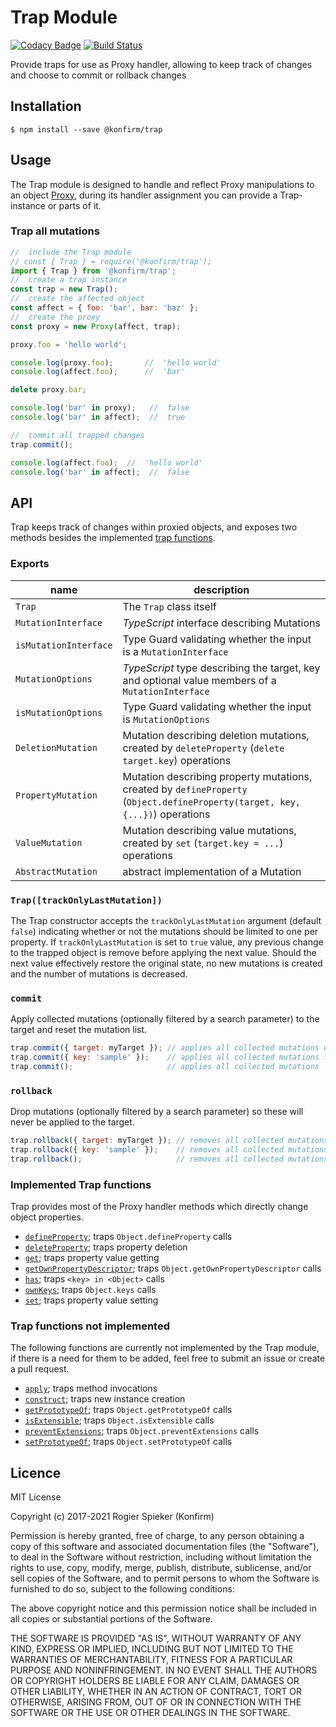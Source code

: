 # Trap Module

[![Codacy Badge](https://api.codacy.com/project/badge/Grade/4a1262f6063b47428c144ae57b0fc38a)](https://www.codacy.com/app/konfirm/node-trap?utm_source=github.com&amp;utm_medium=referral&amp;utm_content=konfirm/node-trap&amp;utm_campaign=Badge_Grade)
[![Build Status](https://travis-ci.org/konfirm/node-trap.svg?branch=master)](https://travis-ci.org/konfirm/node-trap)

Provide traps for use as Proxy handler, allowing to keep track of changes and choose to commit or rollback changes

## Installation

```
$ npm install --save @konfirm/trap
```

## Usage
The Trap module is designed to handle and reflect Proxy manipulations to an object [Proxy](https://developer.mozilla.org/docs/Web/JavaScript/Reference/Global_Objects/Proxy), during its handler assignment you can provide a Trap-instance or parts of it.

### Trap all mutations
```js
//  include the Trap module
// const { Trap } = require('@konfirm/trap');
import { Trap } from '@konfirm/trap';
//  create a trap instance
const trap = new Trap();
//  create the affected object
const affect = { foo: 'bar', bar: 'baz' };
//  create the proxy
const proxy = new Proxy(affect, trap);

proxy.foo = 'hello world';

console.log(proxy.foo);       //  'hello world'
console.log(affect.foo);      //  'bar'

delete proxy.bar;

console.log('bar' in proxy);   //  false
console.log('bar' in affect);  //  true

//  commit all trapped changes
trap.commit();

console.log(affect.foo);  //  'hello world'
console.log('bar' in affect);  //  false
```


## API
Trap keeps track of changes within proxied objects, and exposes two methods besides the implemented [trap functions](https://github.com/konfirm/node-trap#implementedtrapfunctions).

### Exports

| name                  | description                                                                                                                  |
| --------------------- | ---------------------------------------------------------------------------------------------------------------------------- |
| `Trap`                | The `Trap` class itself                                                                                                      |
| `MutationInterface`   | _TypeScript_ interface describing Mutations                                                                                  |
| `isMutationInterface` | Type Guard validating whether the input is a `MutationInterface`                                                             |
| `MutationOptions`     | _TypeScript_ type describing the target, key and optional value members of a `MutationInterface`                             |
| `isMutationOptions`   | Type Guard validating whether the input is `MutationOptions`                                                                 |
| `DeletionMutation`    | Mutation describing deletion mutations, created by `deleteProperty` (`delete target.key`) operations                         |
| `PropertyMutation`    | Mutation describing property mutations, created by `defineProperty` (`Object.defineProperty(target, key, {...})`) operations |
| `ValueMutation`       | Mutation describing value mutations, created by `set` (`target.key = ...`) operations                                        |
| `AbstractMutation`    | abstract implementation of a Mutation                                                                                        |


### `Trap([trackOnlyLastMutation])`
The Trap constructor accepts the `trackOnlyLastMutation` argument (default `false`) indicating whether or not the mutations should be limited to one per property. If `trackOnlyLastMutation` is set to `true` value, any previous change to the trapped object is remove before applying the next value. Should the next value effectively restore the original state, no new mutations is created and the number of mutations is decreased.

### `commit`
Apply collected mutations (optionally filtered by a search parameter) to the target and reset the mutation list.

```js
trap.commit({ target: myTarget }); // applies all collected mutations with target myTarget
trap.commit({ key: 'sample' });    // applies all collected mutations for key 'sample'
trap.commit();                     // applies all collected mutations
```

### `rollback`
Drop mutations (optionally filtered by a search parameter) so these will never be applied to the target.

```js
trap.rollback({ target: myTarget }); // removes all collected mutations with target myTarget
trap.rollback({ key: 'sample' });    // removes all collected mutations for key 'sample'
trap.rollback();                     // removes all collected mutations
```


### Implemented Trap functions
Trap provides most of the Proxy handler methods which directly change object properties.

  - [`defineProperty`](https://developer.mozilla.org/docs/Web/JavaScript/Reference/Global_Objects/Proxy/handler/defineProperty); traps `Object.defineProperty` calls
  - [`deleteProperty`](https://developer.mozilla.org/docs/Web/JavaScript/Reference/Global_Objects/Proxy/handler/deleteProperty); traps property deletion
  - [`get`](https://developer.mozilla.org/docs/Web/JavaScript/Reference/Global_Objects/Proxy/handler/get); traps property value getting
  - [`getOwnPropertyDescriptor`](https://developer.mozilla.org/docs/Web/JavaScript/Reference/Global_Objects/Proxy/handler/getOwnPropertyDescriptor); traps `Object.getOwnPropertyDescriptor` calls
  - [`has`](https://developer.mozilla.org/docs/Web/JavaScript/Reference/Global_Objects/Proxy/handler/has); traps `<key> in <Object>` calls
  - [`ownKeys`](https://developer.mozilla.org/docs/Web/JavaScript/Reference/Global_Objects/Proxy/handler/ownKeys); traps `Object.keys` calls
  - [`set`](https://developer.mozilla.org/docs/Web/JavaScript/Reference/Global_Objects/Proxy/handler/set); traps property value setting


### Trap functions not implemented
The following functions are currently not implemented by the Trap module, if there is a need for them to be added, feel free to submit an issue or create a pull request.

  - [`apply`](https://developer.mozilla.org/docs/Web/JavaScript/Reference/Global_Objects/Proxy/handler/apply); traps method invocations
  - [`construct`](https://developer.mozilla.org/docs/Web/JavaScript/Reference/Global_Objects/Proxy/handler/construct); traps new instance creation
  - [`getPrototypeOf`](https://developer.mozilla.org/docs/Web/JavaScript/Reference/Global_Objects/Proxy/handler/getPrototypeOf); traps `Object.getPrototypeOf` calls
  - [`isExtensible`](https://developer.mozilla.org/docs/Web/JavaScript/Reference/Global_Objects/Proxy/handler/isExtensible); traps `Object.isExtensible` calls
  - [`preventExtensions`](https://developer.mozilla.org/docs/Web/JavaScript/Reference/Global_Objects/Proxy/handler/preventExtensions); traps `Object.preventExtensions` calls
  - [`setPrototypeOf`](https://developer.mozilla.org/docs/Web/JavaScript/Reference/Global_Objects/Proxy/handler/setPrototypeOf); traps `Object.setPrototypeOf` calls


## Licence

MIT License

Copyright (c) 2017-2021 Rogier Spieker (Konfirm)

Permission is hereby granted, free of charge, to any person obtaining a copy
of this software and associated documentation files (the "Software"), to deal
in the Software without restriction, including without limitation the rights
to use, copy, modify, merge, publish, distribute, sublicense, and/or sell
copies of the Software, and to permit persons to whom the Software is
furnished to do so, subject to the following conditions:

The above copyright notice and this permission notice shall be included in all
copies or substantial portions of the Software.

THE SOFTWARE IS PROVIDED "AS IS", WITHOUT WARRANTY OF ANY KIND, EXPRESS OR
IMPLIED, INCLUDING BUT NOT LIMITED TO THE WARRANTIES OF MERCHANTABILITY,
FITNESS FOR A PARTICULAR PURPOSE AND NONINFRINGEMENT. IN NO EVENT SHALL THE
AUTHORS OR COPYRIGHT HOLDERS BE LIABLE FOR ANY CLAIM, DAMAGES OR OTHER
LIABILITY, WHETHER IN AN ACTION OF CONTRACT, TORT OR OTHERWISE, ARISING FROM,
OUT OF OR IN CONNECTION WITH THE SOFTWARE OR THE USE OR OTHER DEALINGS IN THE
SOFTWARE.
